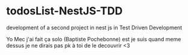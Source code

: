 # todosList-NestJS-TDD
development of a second project in nest js in Test Driven Development

Yo Mec j'ai fait ça solo (Baptiste Pochebonne) est je suis quand meme dessus je ne dirais pas pk à toi de le decouvrir <3
